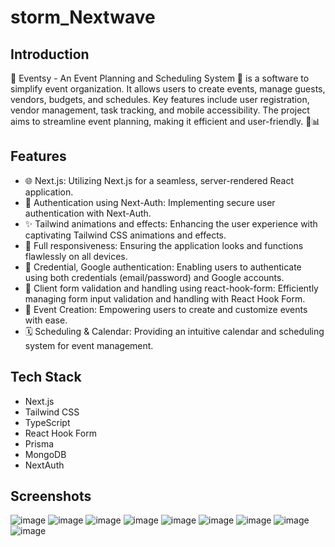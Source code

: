 # storm_Nextwave


## Introduction
📅 Eventsy - An Event Planning and Scheduling System 🎉 is a software to simplify event organization. It allows users to create events, manage guests, vendors, budgets, and schedules. Key features include user registration, vendor management, task tracking, and mobile accessibility. The project aims to streamline event planning, making it efficient and user-friendly. 🚀📊



## Features

- 🌐 Next.js: Utilizing Next.js for a seamless, server-rendered React application.
- 🔐 Authentication using Next-Auth: Implementing secure user authentication with Next-Auth.
- ✨ Tailwind animations and effects: Enhancing the user experience with captivating Tailwind CSS animations and effects.
- 📱 Full responsiveness: Ensuring the application looks and functions flawlessly on all devices.
- 🔑 Credential, Google authentication: Enabling users to authenticate using both credentials (email/password) and Google accounts.
- 📝 Client form validation and handling using react-hook-form: Efficiently managing form input validation and handling with React Hook Form.
- 📅 Event Creation: Empowering users to create and customize events with ease.
- 🗓️ Scheduling & Calendar: Providing an intuitive calendar and scheduling system for event management.


## Tech Stack

- Next.js
- Tailwind CSS
- TypeScript
- React Hook Form
- Prisma
- MongoDB
- NextAuth


## Screenshots

![image](https://github.com/ijanhv/storm_Nextwave/assets/90978757/047f305d-08b7-41d7-9f84-46953a05d576)
![image](https://github.com/ijanhv/storm_Nextwave/assets/90978757/1c405295-c624-4ec0-8640-42f1ecb9f8d8)
![image](https://github.com/ijanhv/storm_Nextwave/assets/90978757/447fd528-0304-4699-bb03-6e7dfa5cac1f)
![image](https://github.com/ijanhv/storm_Nextwave/assets/90978757/9b14cbc7-a611-431e-be6d-131e7c86496b)
![image](https://github.com/ijanhv/storm_Nextwave/assets/90978757/3d824e2f-9c8d-4f3f-b7f2-bae7f165b3fd)
![image](https://github.com/ijanhv/storm_Nextwave/assets/90978757/b666de40-77c6-4658-9ee5-4fc37aba6106)
![image](https://github.com/ijanhv/storm_Nextwave/assets/90978757/ee38a90f-e325-47f8-ac96-f2241a626940)
![image](https://github.com/ijanhv/storm_Nextwave/assets/90978757/90ee3430-298f-4fc4-b067-527089095dc2)
![image](https://github.com/ijanhv/storm_Nextwave/assets/90978757/97e93618-5c0a-4eeb-83c3-cc5e57a811b0)

